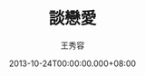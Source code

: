 ---
issue: 42
title: 談戀愛
author: 王秀容
date: 2013-10-24T00:00:00.000+08:00
topic: 懷想
difficulty: 1
wikidata: Q98095380
wikidata_link: https://www.wikidata.org/wiki/Q98095380
---